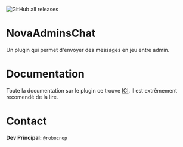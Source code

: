 ![GitHub all releases](https://img.shields.io/github/downloads/Robocnop/NovaAdminsChat/total)

# NovaAdminsChat
Un plugin qui permet d'envoyer des messages en jeu entre admin.

# Documentation
Toute la documentation sur le plugin ce trouve [ICI](https://github.com/Robocnop/NovaAdminsChat/wiki/%5B0%5D-Accueil). Il est extrêmement recomendé de la lire.

# Contact
**Dev Principal:** `@robocnop`

